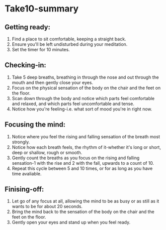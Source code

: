 # Take10-summary
## Getting ready:
1. Find a place to sit comfortable, keeping a straight back.
2. Ensure you'll be left undisturbed during your meditation.
3. Set the timer for 10 minutes.

## Checking-in:
1. Take 5 deep breaths, breathing in through the nose and out through the mouth and then gently close your eyes.
2. Focus on the physical sensation of the body on the chair and the feet on the floor.
3. Scan down through the body and notice which parts feel comfortable and relaxed, and which parts feel uncomfortable and tense.
4. Notice how you're feeling-i.e. what sort of mood you're in right now.

## Focusing the mind:
1. Notice where you feel the rising and falling sensation of the breath most strongly.
2. Notice how each breath feels, the rhythm of it-whether it's long or short, deep or shallow, rough or smooth.
3. Gently count the breaths as you focus on the rising and falling sensation-1 with the rise and 2 with the fall, upwards to a count of 10.
4. Repeat this cycle between 5 and 10 times, or for as long as you have time avaliable.

## Finising-off:
1. Let go of any focus at all, allowing the mind to be as busy or as still as it wants to be for about 20 seconds.
2. Bring the mind back to the sensation of the body on the chair and the feet on the floor.
3. Gently open your eyes and stand up when you feel ready.
